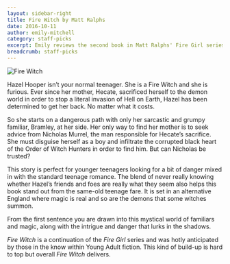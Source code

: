 ```yaml
---
layout: sidebar-right
title: Fire Witch by Matt Ralphs
date: 2016-10-11
author: emily-mitchell
category: staff-picks
excerpt: Emily reviews the second book in Matt Ralphs' Fire Girl series.
breadcrumb: staff-picks
---
```


![Fire Witch](/images/featured/featured-fire-witch.jpg)

Hazel Hooper isn’t your normal teenager. She is a Fire Witch and she is furious. Ever since her mother, Hecate, sacrificed herself to the demon world in order to stop a literal invasion of Hell on Earth, Hazel has been determined to get her back. No matter what it costs.

So she starts on a dangerous path with only her sarcastic and grumpy familiar, Bramley, at her side. Her only way to find her mother is to seek advice from Nicholas Murrel, the man responsible for Hecate’s sacrifice. She must disguise herself as a boy and infiltrate the corrupted black heart of the Order of Witch Hunters in order to find him. But can Nicholas be trusted?

This story is perfect for younger teenagers looking for a bit of danger mixed in with the standard teenage romance. The blend of never really knowing whether Hazel’s friends and foes are really what they seem also helps this book stand out from the same-old teenage fare. It is set in an alternative England where magic is real and so are the demons that some witches summon.

From the first sentence you are drawn into this mystical world of familiars and magic, along with the intrigue and danger that lurks in the shadows.

<cite>Fire Witch</cite> is a continuation of the <cite>Fire Girl</cite> series and was hotly anticipated by those in the know within Young Adult fiction. This kind of build-up is hard to top but overall <cite>Fire Witch</cite> delivers.
